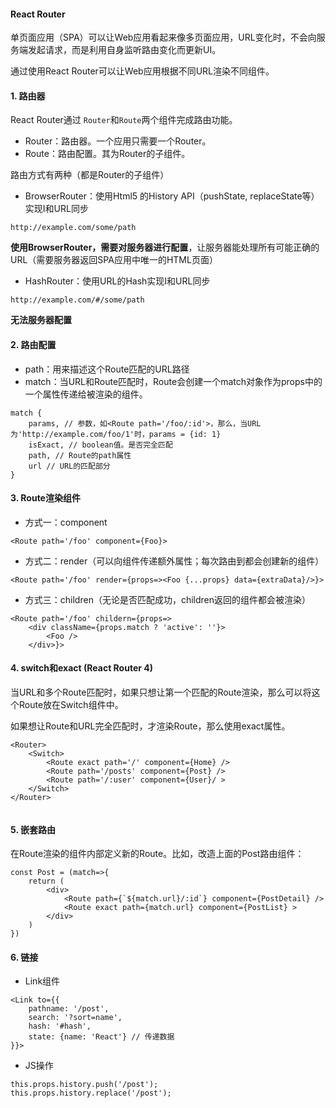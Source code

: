 #### React Router

单页面应用（SPA）可以让Web应用看起来像多页面应用，URL变化时，不会向服务端发起请求，而是利用自身监听路由变化而更新UI。

通过使用React Router可以让Web应用根据不同URL渲染不同组件。

#### 1. 路由器

React Router通过 `Router`和`Route`两个组件完成路由功能。

* Router：路由器。一个应用只需要一个Router。
* Route：路由配置。其为Router的子组件。

路由方式有两种（都是Router的子组件）
* BrowserRouter：使用Html5 的History API（pushState, replaceState等）实现I和URL同步
```
http://example.com/some/path
```
**使用BrowserRouter，需要对服务器进行配置**，让服务器能处理所有可能正确的URL（需要服务器返回SPA应用中唯一的HTML页面）
* HashRouter：使用URL的Hash实现I和URL同步
```
http://example.com/#/some/path
```
**无法服务器配置**

#### 2. 路由配置

* path：用来描述这个Route匹配的URL路径
* match：当URL和Route匹配时，Route会创建一个match对象作为props中的一个属性传递给被渲染的组件。
```
match {
    params, // 参数，如<Route path='/foo/:id'>，那么，当URL为'http://example.com/foo/1'时，params = {id: 1}
    isExact, // boolean值。是否完全匹配
    path, // Route的path属性
    url // URL的匹配部分
}
```

#### 3. Route渲染组件

* 方式一：component
```
<Route path='/foo' component={Foo}>
```
* 方式二：render（可以向组件传递额外属性；每次路由到都会创建新的组件）
```
<Route path='/foo' render={props=><Foo {...props} data={extraData}/>}>
```
* 方式三：children（无论是否匹配成功，children返回的组件都会被渲染）
```
<Route path='/foo' childern={props=>
    <div className={props.match ? 'active': ''}>
        <Foo />
    </div>}>
```

#### 4. switch和exact (React Router 4)

当URL和多个Route匹配时，如果只想让第一个匹配的Route渲染，那么可以将这个Route放在Switch组件中。

如果想让Route和URL完全匹配时，才渲染Route，那么使用exact属性。

```
<Router>
    <Switch>
        <Route exact path='/' component={Home} />
        <Route path='/posts' component={Post} /> 
        <Route path='/:user' component={User}/ >
    </Switch>    
</Router>


```

#### 5. 嵌套路由

在Route渲染的组件内部定义新的Route。比如，改造上面的Post路由组件：

```
const Post = (match=>{
    return (
        <div>
            <Route path={`${match.url}/:id`} component={PostDetail} />
            <Route exact path={match.url} component={PostList} >
        </div>
    )
})
```

#### 6. 链接

* Link组件

```
<Link to={{
    pathname: '/post',
    search: '?sort=name',
    hash: '#hash',
    state: {name: 'React'} // 传递数据
}}>
```
* JS操作

```
this.props.history.push('/post');
this.props.history.replace('/post');
```
